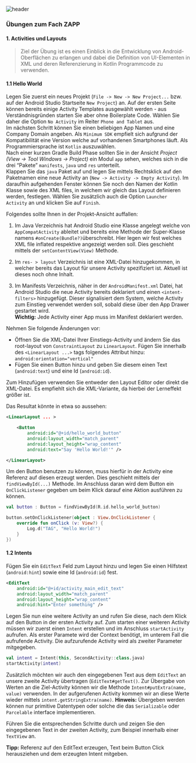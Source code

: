 ![header](https://eckner.it/oth_zapp_header.jpg "oth_zapp_header.jpg")

### **Übungen zum Fach ZAPP**

#### **1. Activities und Layouts**

> Ziel der Übung ist es einen Einblick in die Entwicklung von Android-Oberflächen zu erlangen und dabei die Definition von UI-Elementen in XML und deren Referenzierung in Kotlin Programmcode zu verwenden.

#### 1.1 Hello World

Legen Sie zuerst ein neues Projekt (`File -> New -> New Project...` bzw. auf der Android Studio Startseite `New Project`) an. Auf der ersten Seite können bereits einige Activity Templates ausgewählt werden - aus Verständnisgründen starten Sie aber ohne Boilerplate Code. Wählen Sie daher die Option `No Activity` im Reiter `Phone and Tablet` aus.  
Im nächsten Schritt können Sie einen beliebigen App Namen und eine Company Domain angeben. Als `Minimum SDK` empfielt sich aufgrund der Kompatibilität eine Version welche auf vorhandenen Smartphones läuft. Als Programmiersprache ist `Kotlin` auszuwählen.  
Nach einer kurzen Gradle Build Phase sollten Sie in der Ansicht _Project_  _(View -> Tool Windows -> Project)_ ein Modul `app` sehen, welches sich in die drei “Pakete” `manifests`, `java` und `res` unterteilt.  
Klappen Sie das `java` Paket auf und legen Sie mittels Rechtsklick auf den Paketnamen eine neue Activity an (`New -> Activity -> Empty Activity`). Im daraufhin aufgehenden Fenster können Sie noch den Namen der Kotlin Klasse sowie des XML files, in welchem wir gleich das Layout definieren werden, festlegen. Wählen Sie zusätzlich auch die Option `Launcher Activity` an und klicken Sie auf `Finish`.

Folgendes sollte Ihnen in der Projekt-Ansicht auffallen:

1. Im Java Verzeichnis hat Android Studio eine Klasse angelegt welche von  `AppCompatActivity`  ableitet und bereits eine Methode der Super-Klasse namens  `#onCreate(Bundle?)`überschreibt. Hier legen wir fest welches XML file inflated respektive angezeigt werden soll. Dies geschieht mittels der  `setContentView(View)`  Methode.

2. Im `res- > layout` Verzeichnis ist eine XML-Datei hinzugekommen, in welcher bereits das Layout für unsere Activity spezifiziert ist. Aktuell ist dieses noch ohne Inhalt.

3. Im Manifests Verzeichnis, näher in der `AndroidManifest.xml` Datei, hat Android Studio die neue Activity bereits deklariert und einen `<intent-filters>` hinzugefügt. Dieser signalisiert dem System, welche Activity zum Einstieg verwendet werden soll, sobald diese über den App Drawer gestartet wird.  
   **Wichtig:** Jede Activity einer App muss im Manifest deklariert werden.

Nehmen Sie folgende Änderungen vor:

- Öffnen Sie die XML-Datei Ihrer Einstiegs-Activity und ändern Sie das root-layout von  `ConstraintLayout`  zu  `LinearLayout`. Fügen Sie innerhalb des  `<LinearLayout ...>` tags folgendes Attribut hinzu:  `android:orientation="vertical"`
- Fügen Sie einen Button hinzu und geben Sie diesem einen Text (`android:text`) und eine Id (`android:id`).

Zum Hinzufügen verwenden Sie entweder den Layout Editor oder direkt die XML-Datei. Es empfiehlt sich die XML-Variante, da hierbei der Lerneffekt größer ist.

Das Resultat könnte in etwa so aussehen:

```xml
<LinearLayout ... >

    <Button
        android:id="@+id/hello_world_button"
        android:layout_width="match_parent"
        android:layout_height="wrap_content"
        android:text="Say 'Hello World!'" />

</LinearLayout>

```

Um den Button benutzen zu können, muss hierfür in der Activity eine Referenz auf diesen erzeugt werden. Dies geschieht mittels der `findViewById(...)` Methode. Im Anschluss daran wird dem Button ein `OnClickListener` gegeben um beim Klick darauf eine Aktion ausführen zu können.

```kotlin
val button : Button = findViewById(R.id.hello_world_button)

button.setOnClickListener(object : View.OnClickListener {
    override fun onClick (v: View?) {
        Log.d("TAG", "Hello World!")
    }
})

```

#### 1.2 Intents

Fügen Sie ein  `EditText`  Feld zum Layout hinzu und legen Sie einen Hilfstext (`android:hint`) sowie eine Id (`android:id`) fest.

```xml
<EditText
    android:id="@+id/activity_main_edit_text"
    android:layout_width="match_parent"
    android:layout_height="wrap_content"
    android:hint="Enter something" />
```

Legen Sie nun eine weitere Activity an und rufen Sie diese, nach dem Klick auf den Button in der ersten Activity auf. Zum starten einer weiteren Activity müssen wir zuerst einen `Intent` erstellen und im Anschluss `startActivity` aufrufen. Als erster Paramete wird der Context benötigt, im unterem Fall die aufrufende Activity. Die aufzurufende Activity wird als zweiter Parameter mitgegeben.

```kotlin
val intent = Intent(this, SecondActivity::class.java)
startActivity(intent)
```

Zusätzlich möchten wir auch den eingegebenen Text aus dem `EditText` an unsere zweite Activity übertragen (`EditText#getText()`. Zur Übergabe von Werten an die Ziel-Activity können wir die Methode `Intent#putExtra(name, value)` verwenden. In der aufgerufenen Activity kommen wir an diese Werte wieder mittels `intent.getStringExtra(name)`.
**Hinweis:** Übergeben werden können nur primitive Datentypen oder solche die das `Serializable` oder `Parcelable` interface implementieren.

Führen Sie die entsprechenden Schritte durch und zeigen Sie den eingegebenen Text in der zweiten Activity, zum Beispiel innerhalb einer `TextView` an.

**Tipp:** Referenz auf den EditText erzeugen, Text beim Button Click herausziehen und dem erzeugten Intent mitgeben.
